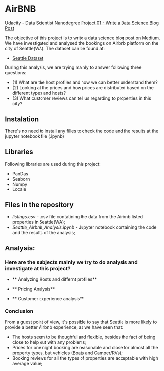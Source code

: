 # AirBNB
Udacity - Data Scientist Nanodegree [Project 01 - Write a Data Science Blog Post](https://github.com/NETspace-GIT/Udacity_DSN/blob/main/project1/Seattle_Airbnb_Analysis.ipynb)

The objective of this project is to write a data science blog post on Medium. We have investigated and analysed the bookings on Airbnb platform on the city of Seattle(WA). The dataset can be found at:


*   [Seattle Dataset](https://www.kaggle.com/airbnb/seattle/data)

During this analysis, we are trying mainly to answer following three questions:

*   (1) What are the host profiles and how we can better understand them?
*   (2) Looking at the prices and how prices are distributed based on the different types and hosts?
*   (3) What customer reviews can tell us regarding to properties in this city?

## Instalation

There's no need to install any filles to check the code and the results at the jupyter notebook file (.ipynb)

## Libraries

Following libraries are used during this project: 

*   PanDas
*   Seaborn 
*   Numpy
*   Locale

## Files in the repository

*   *listings.csv* - .csv file contatining the data from the Airbnb listed properties in Seattle(WA);
*   *Seattle_Airbnb_Analysis.ipynb* - Jupyter notebook containing the code and the results of the analysis;

## Analysis:

###   Here are the subjects mainly we try to do analysis and investigate at this project?

*   ** Analyzing Hosts and differnt profiles**

*   ** Pricing Analysis**

*   ** Customer experience analysis**

###  Conclusion

From a guest point of view, it's possible to say that Seattle is more likely to provide a better Airbnb experience, as we have seen that:

*   The hosts seem to be thoughful and flexible, besides the fact of being close to help out with any problems;
*   Prices for one night booking are reasonable and close for almost all the property types, but vehicles (Boats and Camper/RVs);
*   Booking reviews for all the types of properties are acceptable with high average value;

